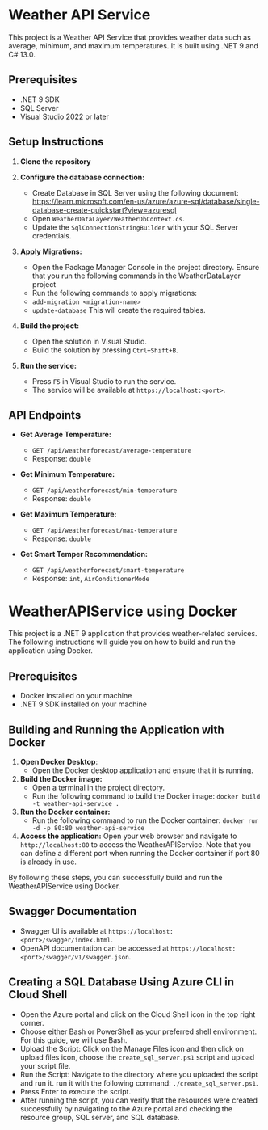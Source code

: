 # Weather API Service

This project is a Weather API Service that provides weather data such as average, minimum, and maximum temperatures. It is built using .NET 9 and C# 13.0.

## Prerequisites

- .NET 9 SDK
- SQL Server
- Visual Studio 2022 or later

## Setup Instructions

1. **Clone the repository**
2. **Configure the database connection:**
   - Create Database in SQL Server using the following document: 
     https://learn.microsoft.com/en-us/azure/azure-sql/database/single-database-create-quickstart?view=azuresql
   - Open `WeatherDataLayer/WeatherDbContext.cs`.
   - Update the `SqlConnectionStringBuilder` with your SQL Server credentials.

3. **Apply Migrations:**
   - Open the Package Manager Console in the project directory.
   Ensure that you run the following commands in the WeatherDataLayer project
    - Run the following commands to apply migrations:
	- `add-migration <migration-name>`
    - `update-database`
    This will create the required tables.

4. **Build the project:**
   - Open the solution in Visual Studio.
   - Build the solution by pressing `Ctrl+Shift+B`.

5. **Run the service:**
   - Press `F5` in Visual Studio to run the service.
   - The service will be available at `https://localhost:<port>`.

## API Endpoints

- **Get Average Temperature:**
  - `GET /api/weatherforecast/average-temperature`
  - Response: `double`

- **Get Minimum Temperature:**
  - `GET /api/weatherforecast/min-temperature`
  - Response: `double`

- **Get Maximum Temperature:**
  - `GET /api/weatherforecast/max-temperature`
  - Response: `double`

- **Get Smart Temper Recommendation:**
  - `GET /api/weatherforecast/smart-temperature`
  - Response: `int`, `AirConditionerMode`

# WeatherAPIService using Docker

This project is a .NET 9 application that provides weather-related services. The following instructions will guide you on how to build and run the application using Docker.

## Prerequisites

- Docker installed on your machine
- .NET 9 SDK installed on your machine

## Building and Running the Application with Docker

1. **Open Docker Desktop**:
   - Open the Docker desktop application and ensure that it is running.
2. **Build the Docker image:**
    - Open a terminal in the project directory.
    - Run the following command to build the Docker image:
      `docker build -t weather-api-service .`
3. **Run the Docker container:**
   - Run the following command to run the Docker container:
     `docker run -d -p 80:80 weather-api-service`
4. **Access the application:**
    Open your web browser and navigate to `http://localhost:80` to access the WeatherAPIService.
    Note that you can define a different port when running the Docker container if port 80 is already in use.

By following these steps, you can successfully build and run the WeatherAPIService using Docker.

## Swagger Documentation

- Swagger UI is available at `https://localhost:<port>/swagger/index.html`.
- OpenAPI documentation can be accessed at `https://localhost:<port>/swagger/v1/swagger.json`.

## Creating a SQL Database Using Azure CLI in Cloud Shell

- Open the Azure portal and click on the Cloud Shell icon in the top right corner.
- Choose either Bash or PowerShell as your preferred shell environment. For this guide, we will use Bash.
- Upload the Script: Click on the Manage Files icon and then click on upload files icon, choose the `create_sql_server.ps1` script and upload your script file.
- Run the Script: Navigate to the directory where you uploaded the script and run it. run it with the following command: `./create_sql_server.ps1`.
- Press Enter to execute the script.
- After running the script, you can verify that the resources were created successfully by navigating to the Azure portal and checking the resource group, SQL server, and SQL database.